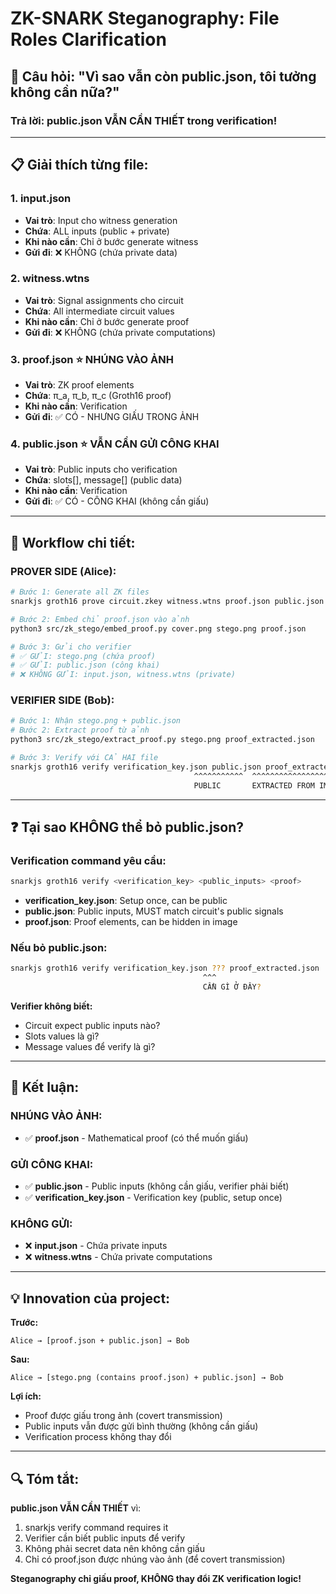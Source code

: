 # ZK-SNARK Steganography: File Roles Clarification

## 🤔 **Câu hỏi: "Vì sao vẫn còn public.json, tôi tưởng không cần nữa?"**

### **Trả lời: public.json VẪN CẦN THIẾT trong verification!**

---

## 📋 **Giải thích từng file:**

### **1. input.json** 
- **Vai trò**: Input cho witness generation
- **Chứa**: ALL inputs (public + private)
- **Khi nào cần**: Chỉ ở bước generate witness
- **Gửi đi**: ❌ KHÔNG (chứa private data)

### **2. witness.wtns**
- **Vai trò**: Signal assignments cho circuit
- **Chứa**: All intermediate circuit values  
- **Khi nào cần**: Chỉ ở bước generate proof
- **Gửi đi**: ❌ KHÔNG (chứa private computations)

### **3. proof.json** ⭐ **NHÚNG VÀO ẢNH**
- **Vai trò**: ZK proof elements
- **Chứa**: π_a, π_b, π_c (Groth16 proof)
- **Khi nào cần**: Verification
- **Gửi đi**: ✅ CÓ - NHƯNG GIẤU TRONG ẢNH

### **4. public.json** ⭐ **VẪN CẦN GỬI CÔNG KHAI**
- **Vai trò**: Public inputs cho verification
- **Chứa**: slots[], message[] (public data)  
- **Khi nào cần**: Verification
- **Gửi đi**: ✅ CÓ - CÔNG KHAI (không cần giấu)

---

## 🔄 **Workflow chi tiết:**

### **PROVER SIDE (Alice):**
```bash
# Bước 1: Generate all ZK files
snarkjs groth16 prove circuit.zkey witness.wtns proof.json public.json

# Bước 2: Embed chỉ proof.json vào ảnh
python3 src/zk_stego/embed_proof.py cover.png stego.png proof.json

# Bước 3: Gửi cho verifier
# ✅ GỬI: stego.png (chứa proof)
# ✅ GỬI: public.json (công khai)
# ❌ KHÔNG GỬI: input.json, witness.wtns (private)
```

### **VERIFIER SIDE (Bob):**
```bash
# Bước 1: Nhận stego.png + public.json
# Bước 2: Extract proof từ ảnh
python3 src/zk_stego/extract_proof.py stego.png proof_extracted.json

# Bước 3: Verify với CẢ HAI file
snarkjs groth16 verify verification_key.json public.json proof_extracted.json
                                         ^^^^^^^^^^^  ^^^^^^^^^^^^^^^^^^^
                                         PUBLIC       EXTRACTED FROM IMAGE
```

---

## ❓ **Tại sao KHÔNG thể bỏ public.json?**

### **Verification command yêu cầu:**
```bash
snarkjs groth16 verify <verification_key> <public_inputs> <proof>
```

- **verification_key.json**: Setup once, can be public
- **public.json**: Public inputs, MUST match circuit's public signals  
- **proof.json**: Proof elements, can be hidden in image

### **Nếu bỏ public.json:**
```bash
snarkjs groth16 verify verification_key.json ??? proof_extracted.json
                                           ^^^
                                           CẦN GÌ Ở ĐÂY?
```

**Verifier không biết:**
- Circuit expect public inputs nào?
- Slots values là gì?
- Message values để verify là gì?

---

## 🎯 **Kết luận:**

### **NHÚNG VÀO ẢNH:**
- ✅ **proof.json** - Mathematical proof (có thể muốn giấu)

### **GỬI CÔNG KHAI:**
- ✅ **public.json** - Public inputs (không cần giấu, verifier phải biết)
- ✅ **verification_key.json** - Verification key (public, setup once)

### **KHÔNG GỬI:**
- ❌ **input.json** - Chứa private inputs
- ❌ **witness.wtns** - Chứa private computations

---

## 💡 **Innovation của project:**

**Trước:**
```
Alice → [proof.json + public.json] → Bob
```

**Sau:**
```
Alice → [stego.png (contains proof.json) + public.json] → Bob
```

**Lợi ích:**
- Proof được giấu trong ảnh (covert transmission)
- Public inputs vẫn được gửi bình thường (không cần giấu)
- Verification process không thay đổi

---

## 🔍 **Tóm tắt:**

**public.json VẪN CẦN THIẾT** vì:
1. snarkjs verify command requires it
2. Verifier cần biết public inputs để verify
3. Không phải secret data nên không cần giấu
4. Chỉ có proof.json được nhúng vào ảnh (để covert transmission)

**Steganography chỉ giấu proof, KHÔNG thay đổi ZK verification logic!**
